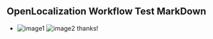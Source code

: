 ## OpenLocalization Workflow Test MarkDown
* ![image1](./6cd0dde3-6a67-4ef8-a8eb-6640499a4c1a.png)   ![image2](./c4a2ec60-74b5-4f7b-8e37-f588b50c0fd7.png) 
thanks!